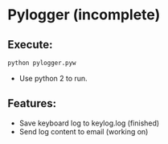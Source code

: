 # Pylogger (incomplete)

## Execute:
```bash
python pylogger.pyw
```

- Use python 2 to run.

## Features:

- Save keyboard log to keylog.log (finished)
- Send log content to email (working on)

